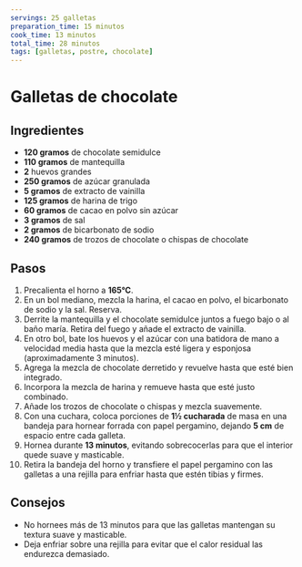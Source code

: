 ```yaml
---
servings: 25 galletas
preparation_time: 15 minutos
cook_time: 13 minutos
total_time: 28 minutos
tags: [galletas, postre, chocolate]
---
```


# Galletas de chocolate

## Ingredientes

- **120 gramos** de chocolate semidulce
- **110 gramos** de mantequilla
- **2** huevos grandes
- **250 gramos** de azúcar granulada
- **5 gramos** de extracto de vainilla
- **125 gramos** de harina de trigo
- **60 gramos** de cacao en polvo sin azúcar
- **3 gramos** de sal
- **2 gramos** de bicarbonato de sodio
- **240 gramos** de trozos de chocolate o chispas de chocolate

## Pasos

1. Precalienta el horno a **165°C**.
2. En un bol mediano, mezcla la harina, el cacao en polvo, el bicarbonato de sodio y la sal. Reserva.
3. Derrite la mantequilla y el chocolate semidulce juntos a fuego bajo o al baño maría. Retira del fuego y añade el extracto de vainilla.
4. En otro bol, bate los huevos y el azúcar con una batidora de mano a velocidad media hasta que la mezcla esté ligera y esponjosa (aproximadamente 3 minutos).
5. Agrega la mezcla de chocolate derretido y revuelve hasta que esté bien integrado.
6. Incorpora la mezcla de harina y remueve hasta que esté justo combinado.
7. Añade los trozos de chocolate o chispas y mezcla suavemente.
8. Con una cuchara, coloca porciones de **1½ cucharada** de masa en una bandeja para hornear forrada con papel pergamino, dejando **5 cm** de espacio entre cada galleta.
9. Hornea durante **13 minutos**, evitando sobrecocerlas para que el interior quede suave y masticable.
10. Retira la bandeja del horno y transfiere el papel pergamino con las galletas a una rejilla para enfriar hasta que estén tibias y firmes.

## Consejos

- No hornees más de 13 minutos para que las galletas mantengan su textura suave y masticable.
- Deja enfriar sobre una rejilla para evitar que el calor residual las endurezca demasiado.
